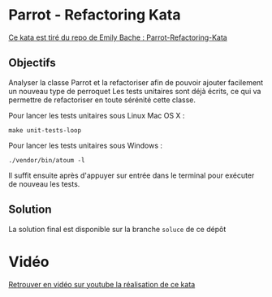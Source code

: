 # Parrot - Refactoring Kata
    
[Ce kata est tiré du repo de Emily Bache : Parrot-Refactoring-Kata ](https://github.com/emilybache/Parrot-Refactoring-Kata)    

## Objectifs
Analyser la classe Parrot et la refactoriser afin de pouvoir ajouter facilement un nouveau type de perroquet
Les tests unitaires sont déjà écrits, ce qui va permettre de refactoriser en toute sérénité cette classe.

Pour lancer les tests unitaires sous Linux Mac OS X :

```
make unit-tests-loop
```

Pour lancer les tests unitaires sous Windows :
```
./vendor/bin/atoum -l 
```

Il suffit ensuite après d'appuyer sur entrée dans le terminal pour exécuter de nouveau les tests.

## Solution
La solution final est disponible sur la branche `soluce` de ce dépôt

# Vidéo

[Retrouver en vidéo sur youtube la réalisation de ce kata](https://youtu.be/6MmdUz0tn-o)